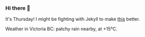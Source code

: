 ### Hi there :wave:

It's Thursday! I might be fighting with Jekyll to make [this](https://swissclubtoronto.ca) better.

Weather in Victoria BC: patchy rain nearby, at +15°C.
